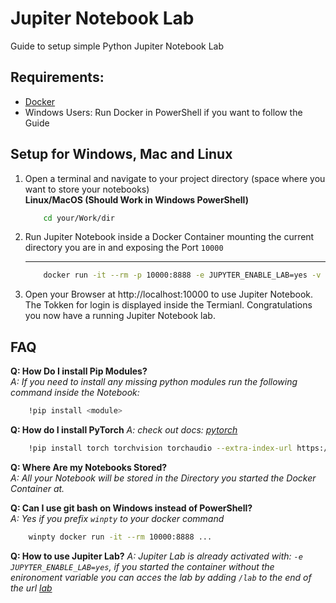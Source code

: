 # Jupiter Notebook Lab

Guide to setup simple Python Jupiter Notebook Lab

## Requirements:
- [Docker](https://docs.docker.com/get-docker/)
- Windows Users: Run Docker in PowerShell if you want to follow the Guide

## Setup for Windows, Mac and Linux
1. Open a terminal and navigate to your project directory (space where you want to store your notebooks)  
    **Linux/MacOS (Should Work in Windows PowerShell)**
    ```bash
        cd your/Work/dir
    ```

1. Run Jupiter Notebook inside a Docker Container mounting the current directory you are in and exposing the Port `10000` 
    ** **
    ```bash
        docker run -it --rm -p 10000:8888 -e JUPYTER_ENABLE_LAB=yes -v ${PWD}:/home/jovyan/work jupyter/datascience-notebook:b418b67c225b
    ```

1. Open your Browser at http://localhost:10000 to use Jupiter Notebook. The Tokken for login is displayed inside the Termianl. Congratulations you now have a running Jupiter Notebook lab.

## FAQ

**Q: How Do I install Pip Modules?**  
*A: If you need to install any missing python modules run the following command inside the Notebook:*
```bash
    !pip install <module>
```
**Q: How do I install PyTorch**
*A: check out docs: [pytorch](https://pytorch.org/)*
```bash
    !pip install torch torchvision torchaudio --extra-index-url https://download.pytorch.org/whl/cpu
```


**Q: Where Are my Notebooks Stored?**  
*A: All your Notebook will be stored in the Directory you started the Docker Container at.*

**Q: Can I use git bash on Windows instead of PowerShell?**  
*A: Yes if you prefix `winpty` to your docker command*
```bash
    winpty docker run -it --rm 10000:8888 ...
```

**Q: How to use Jupiter Lab?**
*A: Jupiter Lab is already activated with: `-e JUPYTER_ENABLE_LAB=yes`, if you started the container without the enironoment variable you can acces the lab by adding `/lab` to the end of the url [lab](localhost:10000/lab)*
